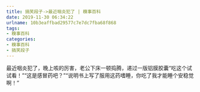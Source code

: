 ```yaml
---
title: 搞笑段子->最近咽炎犯了 | 糗事百科
date: 2019-11-30 06:34:22
urlname: 10b3eaffbad29577c7e7dc7fba68f868
tags: 
- 糗事百科
categories:
- 糗事百科
- 搞笑段子
---
```

最近咽炎犯了，晚上咳的厉害，老公下床一顿捣腾，递过一版铝膜胶囊“吃这个试试看！”“这是感冒药吧？”“说明书上写了服用这药嗜睡，你吃了我才能睡个安稳觉啊！”


